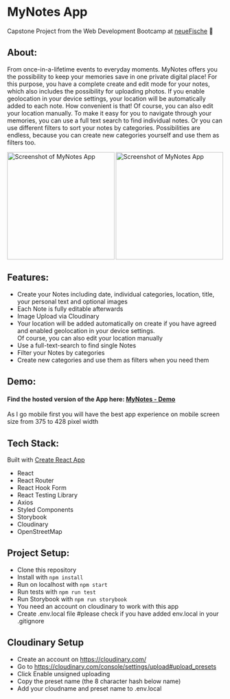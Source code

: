 # MyNotes App
Capstone Project from the Web Development Bootcamp at [neueFische](https://www.neuefische.de/weiterbildung/web-development) 🐠

## About:
From once-in-a-lifetime events to everyday moments. MyNotes offers you the possibility to keep your memories save in one private digital place! For this purpose, you have a complete create and edit mode for your notes, which also includes the possibility for uploading photos. If you enable geolocation in your device settings, your location will be automatically added to each note. How convenient is that! Of course, you can also edit your location manually. To make it easy for you to navigate through your memories, you can use a full text search to find individual notes. Or you can use different filters to sort your notes by categories. Possibilities are endless, because you can create new categories yourself and use them as filters too.

<div>
<img align="left" width="250px" src="https://user-images.githubusercontent.com/97477326/161311743-122b5367-7833-4cc6-a504-337e7c94bda5.png" alt="Screenshot of MyNotes App" />
  <img  width="250px" src="https://user-images.githubusercontent.com/97477326/161312813-8b82879d-3e3e-4e80-b74a-6228b1939c49.png" alt="Screenshot of MyNotes App"/>
</div>


## Features:

- Create your Notes including date, individual categories, location, title, your personal text and optional images
- Each Note is fully editable afterwards
- Image Upload via Cloudinary
- Your location will be added automatically on create if you have agreed and enabled geolocation in your device settings.<br>
  Of course, you can also edit your location manually
- Use a full-text-search to find single Notes
- Filter your Notes by categories
- Create new categories and use them as filters when you need them


## Demo: 

#### Find the hosted version of the App here: [MyNotes - Demo](https://capstone-project-phi-rosy.vercel.app/)

As I go mobile first you will have the best app experience on mobile screen size from 375 to 428 pixel width


## Tech Stack:

Built with [Create React App](https://github.com/facebook/create-react-app) 

- React
- React Router
- React Hook Form
- React Testing Library
- Axios
- Styled Components
- Storybook
- Cloudinary
- OpenStreetMap


## Project Setup:

- Clone this repository
- Install with `npm install`
- Run on localhost with `npm start`
- Run tests with `npm run test`
- Run Storybook with `npm run storybook`
- You need an account on cloudinary to work with this app
- Create .env.local file #please check if you have added env.local in your .gitignore


## Cloudinary Setup
- Create an account on https://cloudinary.com/
- Go to https://cloudinary.com/console/settings/upload#upload_presets
- Click Enable unsigned uploading
- Copy the preset name (the 8 character hash below name)
- Add your cloudname and preset name to .env.local
